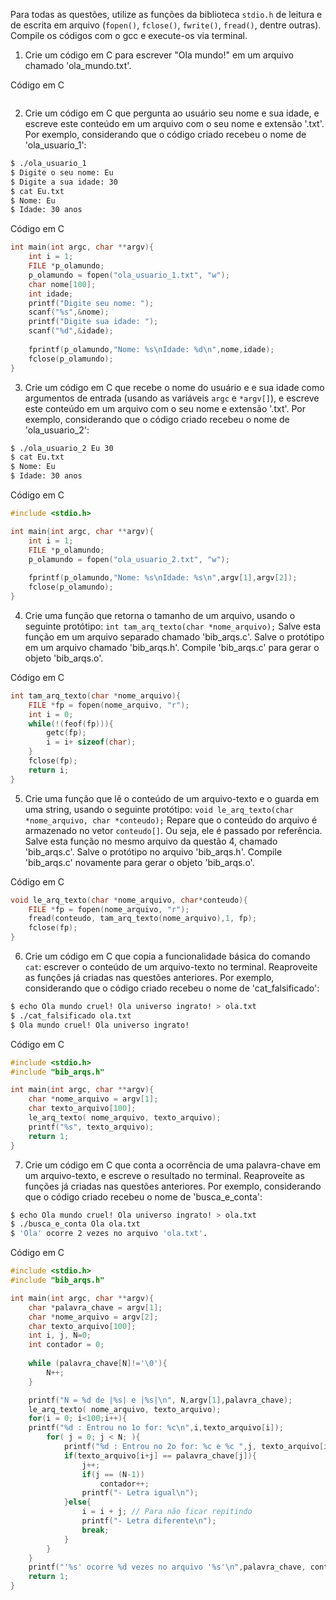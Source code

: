 Para todas as questões, utilize as funções da biblioteca `stdio.h` de leitura e de escrita em arquivo (`fopen()`, `fclose()`, `fwrite()`, `fread()`, dentre outras). Compile os códigos com o gcc e execute-os via terminal.

1. Crie um código em C para escrever "Ola mundo!" em um arquivo chamado 'ola_mundo.txt'.

Código em C
```C

```

2. Crie um código em C que pergunta ao usuário seu nome e sua idade, e escreve este conteúdo em um arquivo com o seu nome e extensão '.txt'. Por exemplo, considerando que o código criado recebeu o nome de 'ola_usuario_1':

```bash
$ ./ola_usuario_1
$ Digite o seu nome: Eu
$ Digite a sua idade: 30
$ cat Eu.txt
$ Nome: Eu
$ Idade: 30 anos
```

Código em C
```C
int main(int argc, char **argv){
	int i = 1;
	FILE *p_olamundo;
	p_olamundo = fopen("ola_usuario_1.txt", "w");
	char nome[100];
	int idade;
	printf("Digite seu nome: ");
	scanf("%s",&nome);
	printf("Digite sua idade: ");
	scanf("%d",&idade);
	
	fprintf(p_olamundo,"Nome: %s\nIdade: %d\n",nome,idade);
	fclose(p_olamundo);
}
```

3. Crie um código em C que recebe o nome do usuário e e sua idade como argumentos de entrada (usando as variáveis `argc` e `*argv[]`), e escreve este conteúdo em um arquivo com o seu nome e extensão '.txt'. Por exemplo, considerando que o código criado recebeu o nome de 'ola_usuario_2':

```bash
$ ./ola_usuario_2 Eu 30
$ cat Eu.txt
$ Nome: Eu
$ Idade: 30 anos
```

Código em C
```C
#include <stdio.h>

int main(int argc, char **argv){
	int i = 1;
	FILE *p_olamundo;
	p_olamundo = fopen("ola_usuario_2.txt", "w");
	
	fprintf(p_olamundo,"Nome: %s\nIdade: %s\n",argv[1],argv[2]);
	fclose(p_olamundo);
}
```

4. Crie uma função que retorna o tamanho de um arquivo, usando o seguinte protótipo: `int tam_arq_texto(char *nome_arquivo);` Salve esta função em um arquivo separado chamado 'bib_arqs.c'. Salve o protótipo em um arquivo chamado 'bib_arqs.h'. Compile 'bib_arqs.c' para gerar o objeto 'bib_arqs.o'.

Código em C
```C
int tam_arq_texto(char *nome_arquivo){
	FILE *fp = fopen(nome_arquivo, "r");
	int i = 0;
	while(!(feof(fp))){
		getc(fp);
		i = i+ sizeof(char);
	}
	fclose(fp);
	return i;
}
```

5. Crie uma função que lê o conteúdo de um arquivo-texto e o guarda em uma string, usando o seguinte protótipo: `void le_arq_texto(char *nome_arquivo, char *conteudo);` Repare que o conteúdo do arquivo é armazenado no vetor `conteudo[]`. Ou seja, ele é passado por referência. Salve esta função no mesmo arquivo da questão 4, chamado 'bib_arqs.c'. Salve o protótipo no arquivo 'bib_arqs.h'. Compile 'bib_arqs.c' novamente para gerar o objeto 'bib_arqs.o'.

Código em C
```C
void le_arq_texto(char *nome_arquivo, char*conteudo){
	FILE *fp = fopen(nome_arquivo, "r");
	fread(conteudo, tam_arq_texto(nome_arquivo),1, fp);
	fclose(fp);
}
```

6. Crie um código em C que copia a funcionalidade básica do comando `cat`: escrever o conteúdo de um arquivo-texto no terminal. Reaproveite as funções já criadas nas questões anteriores. Por exemplo, considerando que o código criado recebeu o nome de 'cat_falsificado':

```bash
$ echo Ola mundo cruel! Ola universo ingrato! > ola.txt
$ ./cat_falsificado ola.txt
$ Ola mundo cruel! Ola universo ingrato!
```
Código em C
```C
#include <stdio.h>
#include "bib_arqs.h"

int main(int argc, char **argv){
	char *nome_arquivo = argv[1];
	char texto_arquivo[100];
	le_arq_texto( nome_arquivo, texto_arquivo);
	printf("%s", texto_arquivo);
	return 1;
}
```
7. Crie um código em C que conta a ocorrência de uma palavra-chave em um arquivo-texto, e escreve o resultado no terminal. Reaproveite as funções já criadas nas questões anteriores. Por exemplo, considerando que o código criado recebeu o nome de 'busca_e_conta':

```bash
$ echo Ola mundo cruel! Ola universo ingrato! > ola.txt
$ ./busca_e_conta Ola ola.txt
$ 'Ola' ocorre 2 vezes no arquivo 'ola.txt'.
```
Código em C
```C
#include <stdio.h>
#include "bib_arqs.h"

int main(int argc, char **argv){
	char *palavra_chave = argv[1];
	char *nome_arquivo = argv[2];
	char texto_arquivo[100];
	int i, j, N=0;
	int contador = 0;
	
	while (palavra_chave[N]!='\0'){
		N++;
	}

	printf("N = %d de |%s| e |%s|\n", N,argv[1],palavra_chave);
	le_arq_texto( nome_arquivo, texto_arquivo);
	for(i = 0; i<100;i++){
	printf("%d : Entrou no 1o for: %c\n",i,texto_arquivo[i]); 
		for( j = 0; j < N; ){
			printf("%d : Entrou no 2o for: %c e %c ",j, texto_arquivo[i+j], palavra_chave[j]); 
			if(texto_arquivo[i+j] == palavra_chave[j]){
				j++;
				if(j == (N-1))
					contador++;
				printf("- Letra igual\n");
			}else{
				i = i + j; // Para não ficar repitindo
				printf("- Letra diferente\n");
				break;
			}
		}
	}
	printf("'%s' ocorre %d vezes no arquivo '%s'\n",palavra_chave, contador, nome_arquivo);
	return 1;
}
```
